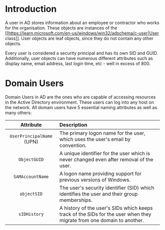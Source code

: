 # Introduction

A user in AD stores information about an employee or contractor who works for the organisation. These objects are instances of the [[https://learn.microsoft.com/en-us/windows/win32/adschema/c-user|User class]]. User objects are leaf objects, since they do not contain any other objects.

Every user is considered a security principal and has its own SID and GUID. Additionally, user objects can have numerous different attributes such as display name, email address, last login time, etc - well in excess of 800.

# Domain Users

Domain Users in AD are the ones who are capable of accessing resources in the Active Directory environment. These users can log into any host on the network. All domain users have 5 essential naming attributes as well as many others:

|Attribute|Description|
|:-----:|:-----|
|`UserPrincipalName` (UPN)|The primary logon name for the user, which uses the user's email by convention.|
|`ObjectGUID`|A unique identifier for the user which is never changed even after removal of the user.|
|`SAMAccountName`|A logon name providing support for previous versions of Windows.|
|`objectSID`|The user's security identifier (SID) which identifies the user and their group memberships.|
|`sIDHistory`|A history of the user's SIDs which keeps track of the SIDs for the user when they migrate from one domain to another.|